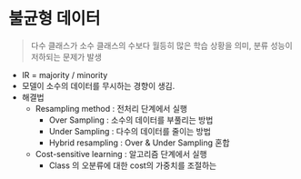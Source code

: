 # 불균형 데이터

> 다수 클래스가 소수 클래스의 수보다 월등히 많은 학습 상황을 의미, 분류 성능이 저하되는 문제가 발생 

- IR = majority / minority 
- 모델이 소수의 데이터를 무시하는 경향이 생김. 
- 해결법
    - Resampling method : 전처리 단계에서 실행 
        - Over Sampling : 소수의 데이터를 부풀리는 방법
        - Under Sampling : 다수의 데이터를 줄이는 방법
        - Hybrid resampling : Over & Under Sampling 혼합
    - Cost-sensitive learning : 알고리즘 단계에서 실행
        - Class 의 오분류에 대한 cost의 가중치를 조절하는 
        
